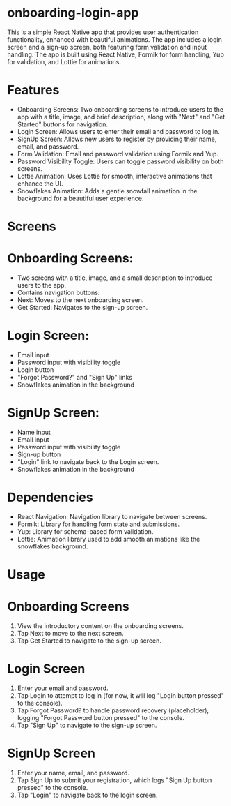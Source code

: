# onboarding-login-app
This is a simple React Native app that provides user authentication functionality, enhanced with beautiful animations. The app includes a login screen and a sign-up screen, both featuring form validation and input handling. The app is built using React Native, Formik for form handling, Yup for validation, and Lottie for animations.

# Features
- Onboarding Screens: Two onboarding screens to introduce users to the app with a title, image, and brief description, along with "Next" and "Get Started" buttons for navigation.
- Login Screen: Allows users to enter their email and password to log in.
- SignUp Screen: Allows new users to register by providing their name, email, and password.
- Form Validation: Email and password validation using Formik and Yup.
- Password Visibility Toggle: Users can toggle password visibility on both screens.
- Lottie Animation: Uses Lottie for smooth, interactive animations that enhance the UI.
- Snowflakes Animation: Adds a gentle snowfall animation in the background for a beautiful user experience.



# Screens
# Onboarding Screens:
- Two screens with a title, image, and a small description to introduce users to the app.
- Contains navigation buttons:
 - Next: Moves to the next onboarding screen.
 - Get Started: Navigates to the sign-up screen.

  
# Login Screen:
- Email input
- Password input with visibility toggle
- Login button
- "Forgot Password?" and "Sign Up" links
- Snowflakes animation in the background

# SignUp Screen:

- Name input
- Email input
- Password input with visibility toggle
- Sign-up button
- "Login" link to navigate back to the Login screen.
- Snowflakes animation in the background

# Dependencies
- React Navigation: Navigation library to navigate between screens.
- Formik: Library for handling form state and submissions.
- Yup: Library for schema-based form validation.
- Lottie: Animation library used to add smooth animations like the snowflakes background.

# Usage
# Onboarding Screens
1. View the introductory content on the onboarding screens.
2. Tap Next to move to the next screen.
3. Tap Get Started to navigate to the sign-up screen.

# Login Screen
1. Enter your email and password.
2. Tap Login to attempt to log in (for now, it will log "Login button pressed" to the console).
3. Tap Forgot Password? to handle password recovery (placeholder), logging "Forgot Password button pressed" to the console.
4. Tap "Sign Up" to navigate to the sign-up screen.

# SignUp Screen
1. Enter your name, email, and password.
2. Tap Sign Up to submit your registration, which logs "Sign Up button pressed" to the console.
3. Tap "Login" to navigate back to the login screen.
